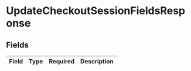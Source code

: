 # UpdateCheckoutSessionFieldsResponse


## Fields

| Field       | Type        | Required    | Description |
| ----------- | ----------- | ----------- | ----------- |